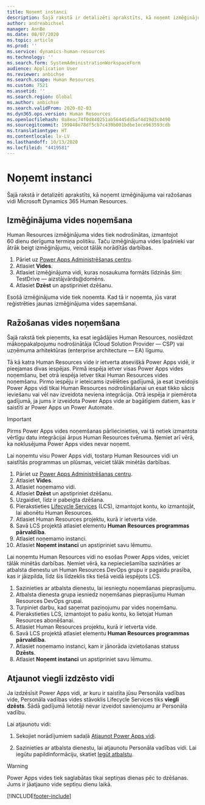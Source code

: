 ```yaml
---
title: Noņemt instanci
description: Šajā rakstā ir detalizēti aprakstīts, kā noņemt izmēģinājuma vai ražošanas vidi Microsoft Dynamics 365 Human Resources.
author: andreabichsel
manager: AnnBe
ms.date: 08/07/2020
ms.topic: article
ms.prod: ''
ms.service: dynamics-human-resources
ms.technology: ''
ms.search.form: SystemAdministrationWorkspaceForm
audience: Application User
ms.reviewer: anbichse
ms.search.scope: Human Resources
ms.custom: 7521
ms.assetid: ''
ms.search.region: Global
ms.author: anbichse
ms.search.validFrom: 2020-02-03
ms.dyn365.ops.version: Human Resources
ms.openlocfilehash: 0a8eac74f0d840251ab56445dd5af4d19d3c0490
ms.sourcegitcommit: 199848e78df5cb7c439b001bdbe1ece963593cdb
ms.translationtype: HT
ms.contentlocale: lv-LV
ms.lasthandoff: 10/13/2020
ms.locfileid: "4419581"
---
```

# <a name="remove-an-instance"></a>Noņemt instanci

Šajā rakstā ir detalizēti aprakstīts, kā noņemt izmēģinājuma vai ražošanas vidi Microsoft Dynamics 365 Human Resources.

## <a name="remove-a-test-drive-environment"></a>Izmēģinājuma vides noņemšana

Human Resources izmēģinājuma vides tiek nodrošinātas, izmantojot 60 dienu derīguma termiņa politiku. Taču izmēģinājuma vides īpašnieki var ātrāk beigt izmēģinājumu, veicot tālāk norādītās darbības. 

1. Pāriet uz [Power Apps Administrēšanas centru](https://admin.businessplatform.microsoft.com/).
2. Atlasiet **Vides**.
3. Atlasiet izmēģinājuma vidi, kuras nosaukuma formāts līdzinās šim: TestDrive — aizstājvārds@domēns.
4. Atlasiet **Dzēst** un apstipriniet dzēšanu. 

Esošā izmēģinājuma vide tiek noņemta. Kad tā ir noņemta, jūs varat reģistrēties jaunas izmēģinājuma vides saņemšanai. 

## <a name="remove-a-production-environment"></a>Ražošanas vides noņemšana

Šajā rakstā tiek pieņemts, ka esat iegādājies Human Resources, noslēdzot mākoņpakalpojumu nodrošinātāja (Cloud Solution Provider — CSP) vai uzņēmuma arhitektūras (enterprise architecture — EA) līgumu. 

Tā kā katra Human Resources vide ir ietverta atsevišķā Power Apps vidē, ir pieejamas divas iespējas. Pirmā iespēja ietver visas Power Apps vides noņemšanu, bet otrā iespēja ietver tikai Human Resources vides noņemšanu. Pirmo iespēju ir ieteicams izvēlēties gadījumā, ja esat izveidojis Power Apps vidi tikai Human Resources nodrošināšanai un esat tikko sācis ieviešanu vai vēl nav izveidota neviena integrācija. Otrā iespēja ir piemērota gadījumā, ja jums ir izveidota Power Apps vide ar bagātīgiem datiem, kas ir saistīti ar Power Apps un Power Automate.

> [!Important]
> Pirms Power Apps vides noņemšanas pārliecinieties, vai tā netiek izmantota vērtīgu datu integrācijai ārpus Human Resources tvēruma. Ņemiet arī vērā, ka noklusējuma Power Apps vides nevar noņemt. 

Lai noņemtu visu Power Apps vidi, tostarp Human Resources vidi un saistītās programmas un plūsmas, veiciet tālāk minētās darbības.

1. Pāriet uz [Power Apps Administrēšanas centru](https://admin.businessplatform.microsoft.com/).
2. Atlasiet **Vides**.
3. Atlasiet noņemamo vidi.
4. Atlasiet **Dzēst** un apstipriniet dzēšanu. 
5. Uzgaidiet, līdz ir pabeigta dzēšana.
6. Pierakstieties [Lifecycle Services](https://lcs.dynamics.com/Logon/Index) (LCS), izmantojot kontu, ko izmantojāt, lai abonētu Human Resources. 
7. Atlasiet Human Resources projektu, kurā ir ietverta vide. 
8. Savā LCS projektā atlasiet elementu **Human Resources programmas pārvaldība**. 
9. Atlasiet noņemamo instanci. 
10. Atlasiet **Noņemt instanci** un apstipriniet savu lēmumu.  

Lai noņemtu Human Resources vidi no esošas Power Apps vides, veiciet tālāk minētās darbības. Ņemiet vērā, ka nepieciešamība sazināties ar atbalsta dienestu un Human Resources DevOps grupu ir pagaidu prasība, kas ir jāizpilda, līdz šis līdzeklis tiks tiešā veidā iespējots LCS.

1. Sazinieties ar atbalsta dienestu, lai iesniegtu noņemšanas pieprasījumu.
2. Atbalsta dienesta grupa iesniedz noņemšanas pieprasījumu Human Resources DevOps grupai. 
3. Turpiniet darbu, kad saņemat paziņojumu par vides noņemšanu.
4. Pierakstieties LCS, izmantojot to pašu kontu, ko lietojat Human Resources abonēšanai. 
5. Atlasiet Human Resources projektu, kurā ir ietverta vide. 
6. Savā LCS projektā atlasiet elementu **Human Resources programmas pārvaldība**. 
7. Atlasiet noņemamo instanci, kam ir jānorāda izvietošanas statuss **Dzēsts**.
8. Atlasiet **Noņemt instanci** un apstipriniet savu lēmumu. 

## <a name="recover-a-soft-deleted-environment"></a>Atjaunot viegli izdzēsto vidi

Ja izdzēsīsit Power Apps vidi, ar kuru ir saistīta jūsu Personāla vadības vide, Personāla vadības vides stāvoklis Lifecycle Services tiks **viegli dzēsts**. Šādā gadījumā lietotāji nevar izveidot savienojumu ar Personāla vadību.

Lai atjaunotu vidi:

1. Sekojiet norādījumiem sadaļā [Atjaunot Power Apps vidi](/power-platform/admin/recover-environment.md).

2. Sazinieties ar atbalsta dienestu, lai atjaunotu Personāla vadības vidi. Lai iegūtu papildinformāciju, skatiet [Iegūt atbalstu](hr-admin-troubleshooting-support.md).

> [!Warning]
> Power Apps vides tiek saglabātas tikai septiņas dienas pēc to dzēšanas. Jums ir jāatjauno vide septiņu dienu laikā.


[!INCLUDE[footer-include](../includes/footer-banner.md)]
